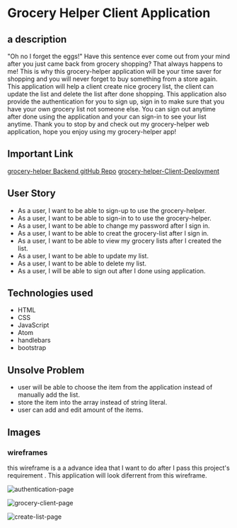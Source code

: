 # Grocery Helper Client Application

## a description

"Oh no I forget the eggs!" Have this sentence ever come out from your mind after you just came back from grocery shopping? That always happens to me! This is why this grocery-helper application will be your time saver for shopping and you will never forget to buy something from a store again. This application will help a client create nice grocery list, the client can update the list and delete the list after done shopping. This application also provide the authentication for you to sign up, sign in to make sure that you have your own grocery list not someone else.  You can sign out anytime after done using the application and your can sign-in to see your list anytime. Thank you to stop by and check out my grocery-helper web application, hope you enjoy using my grocery-helper app!

## Important Link
[grocery-helper Backend gitHub Repo](https://github.com/Nuanjan/grocery-helper-api)
[grocery-helper-Client-Deployment](https://nuanjan.github.io/grocery-helper-client/)

## User Story
* As a user, I want to be able to sign-up to use the grocery-helper.
* As a user, I want to be able to sign-in to to use the grocery-helper.
* As a user, I want to be able to change my password after I sign in.
* As a user, I want to be able to creat the grocery-list after I sign in.
* As a user, I want to be able to view my grocery lists after I created the list.
* As a user, I want to be able to update my list.
* As a user, I want to be able to delete my list.
* As a user, I will be able to sign out after I done using application.

## Technologies used
* HTML
* CSS
* JavaScript
* Atom
* handlebars
* bootstrap

## Unsolve Problem
* user will be able to choose the item from the application instead of manually add the list.
* store the item into the array instead of string literal.
* user can add and edit amount of the items.

## Images

### wireframes

this wireframe is a a advance idea that I want to do after I pass this project's requirement . This application will look diferrent from this wireframe.

![authentication-page](https://i.imgur.com/043ZKUy.png)

![grocery-client-page](https://i.imgur.com/wzh9yfC.png)

![create-list-page](https://i.imgur.com/sCkHhug.png)
